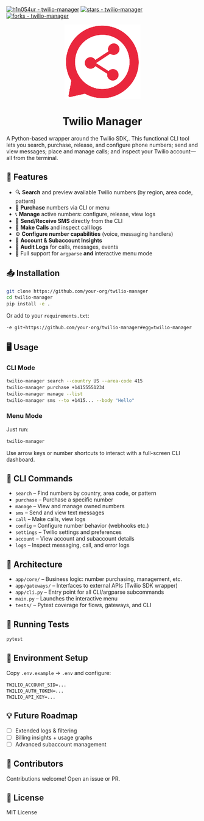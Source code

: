 [![h1n054ur - twilio-manager](https://img.shields.io/static/v1?label=h1n054ur&message=twilio-manager&color=red&logo=github)](https://github.com/h1n054ur/twilio-manager)
[![stars - twilio-manager](https://img.shields.io/github/stars/h1n054ur/twilio-manager?style=social)](https://github.com/h1n054ur/twilio-manager)
[![forks - twilio-manager](https://img.shields.io/github/forks/h1n054ur/twilio-manager?style=social)](https://github.com/h1n054ur/twilio-manager)



<p align="center">
  <img src="assets/logo.png" alt="Twilio Manager Logo" width="200" />
</p>

<h1 align="center">Twilio Manager</h1>

A Python-based wrapper around the Twilio SDK,. This functional CLI tool lets you search, purchase, release, and configure phone numbers; send and view messages; place and manage calls; and inspect your Twilio account—all from the terminal.

## 🚀 Features

- 🔍 **Search** and preview available Twilio numbers (by region, area code, pattern)
- 🛒 **Purchase** numbers via CLI or menu
- 📞 **Manage** active numbers: configure, release, view logs
- 💬 **Send/Receive SMS** directly from the CLI
- 📲 **Make Calls** and inspect call logs
- ⚙️ **Configure number capabilities** (voice, messaging handlers)
- 🧾 **Account & Subaccount Insights**
- 📜 **Audit Logs** for calls, messages, events
- 🧩 Full support for `argparse` **and** interactive menu mode

## 📥 Installation

```bash
git clone https://github.com/your-org/twilio-manager
cd twilio-manager
pip install -e .
```

Or add to your `requirements.txt`:
```
-e git+https://github.com/your-org/twilio-manager#egg=twilio-manager
```

## 🖥️ Usage

### CLI Mode

```bash
twilio-manager search --country US --area-code 415
twilio-manager purchase +14155551234
twilio-manager manage --list
twilio-manager sms --to +1415... --body "Hello"
```

### Menu Mode

Just run:

```bash
twilio-manager
```

Use arrow keys or number shortcuts to interact with a full-screen CLI dashboard.

## 📂 CLI Commands

- `search` – Find numbers by country, area code, or pattern
- `purchase` – Purchase a specific number
- `manage` – View and manage owned numbers
- `sms` – Send and view text messages
- `call` – Make calls, view logs
- `config` – Configure number behavior (webhooks etc.)
- `settings` – Twilio settings and preferences
- `account` – View account and subaccount details
- `logs` – Inspect messaging, call, and error logs

## 🧠 Architecture

- `app/core/` – Business logic: number purchasing, management, etc.
- `app/gateways/` – Interfaces to external APIs (Twilio SDK wrapper)
- `app/cli.py` – Entry point for all CLI/argparse subcommands
- `main.py` – Launches the interactive menu
- `tests/` – Pytest coverage for flows, gateways, and CLI

## 🧪 Running Tests

```bash
pytest
```

## 🔐 Environment Setup

Copy `.env.example` → `.env` and configure:

```
TWILIO_ACCOUNT_SID=...
TWILIO_AUTH_TOKEN=...
TWILIO_API_KEY=...
```

## 💡 Future Roadmap

- [ ] Extended logs & filtering
- [ ] Billing insights + usage graphs
- [ ] Advanced subaccount management

## 👥 Contributors

Contributions welcome! Open an issue or PR.

## 📄 License

MIT License
